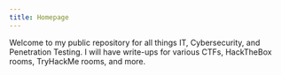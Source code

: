 ```yaml
---
title: Homepage
---
```


Welcome to my public repository for all things IT, Cybersecurity, and Penetration Testing. I will have write-ups for various CTFs, HackTheBox rooms, TryHackMe rooms, and more.

